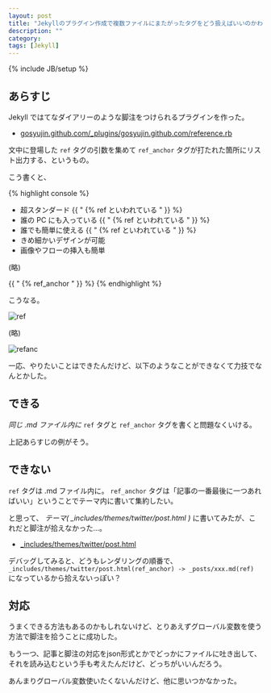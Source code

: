 ```yaml
---
layout: post
title: "Jekyllのプラグイン作成で複数ファイルにまたがったタグをどう扱えばいいのかわからない話"
description: ""
category: 
tags: [Jekyll]
---
```

{% include JB/setup %}

## あらすじ

Jekyll ではてなダイアリーのような脚注をつけられるプラグインを作った。

- [gosyujin.github.com/_plugins/gosyujin.github.com/reference.rb](https://github.com/gosyujin/gosyujin.github.com/blob/1cac1dbbb34f271ce54ce3a85c69261af3336aec/_plugins/gosyujin.github.com/reference.rb)

文中に登場した `ref` タグの引数を集めて `ref_anchor` タグが打たれた箇所にリスト出力する、というもの。

こう書くと、

{% highlight console %}
- 超スタンダード {{ " {% ref といわれている " }} %}
- 誰の PC にも入っている {{ " {% ref といわれている " }} %}
- 誰でも簡単に使える {{ " {% ref といわれている " }} %}
- きめ細かいデザインが可能
- 画像やフローの挿入も簡単

(略)

{{ " {% ref_anchor " }} %}
{% endhighlight %}

こうなる。

![ref](http://gosyujin.github.io/images/2013-11-25/ref.png)

(略)

![refanc](http://gosyujin.github.io/images/2013-11-25/refanc.png)

一応、やりたいことはできたんだけど、以下のようなことができなくて力技でなんとかした。

## できる

*同じ .md ファイル内に* `ref` タグと `ref_anchor` タグを書くと問題なくいける。

上記あらすじの例がそう。

## できない

`ref` タグは .md ファイル内に。 `ref_anchor` タグは「記事の一番最後に一つあればいい」ということでテーマ内に書いて集約したい。

と思って、 *テーマ( _includes/themes/twitter/post.html )* に書いてみたが、これだと脚注が拾えなかった…。

- [_includes/themes/twitter/post.html](https://github.com/gosyujin/gosyujin.github.com/blob/cbfe075f348e20d17850074af4/_includes/themes/twitter/post.html)

デバッグしてみると、どうもレンダリングの順番で、 `_includes/themes/twitter/post.html(ref_anchor) -> _posts/xxx.md(ref)` になっているから拾えないっぽい？

## 対応

うまくできる方法もあるのかもしれないけど、とりあえずグローバル変数を使う方法で脚注を拾うことに成功した。

もう一つ、記事と脚注の対応をjson形式とかでどっかにファイルに吐き出して、それを読み込むという手も考えたんだけど、どっちがいいんだろう。

あんまりグローバル変数使いたくないんだけど、他に思いつかなかった。
